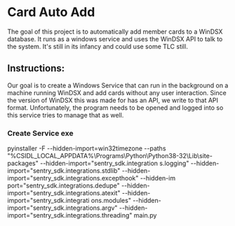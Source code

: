 # Card Auto Add

The goal of this project is to automatically add member cards to a WinDSX database. It runs as a windows service and uses the WinDSX API to talk to the system. It's still in its infancy and could use some TLC still.


## Instructions:
Our goal is to create a Windows Service that can run in the background on a machine running WinDSX and add cards without any user interaction. Since the version of WinDSX this was made for has an API, we write to that API format. Unfortunately, the program needs to be opened and logged into so this service tries to manage that as well.

### Create Service exe
pyinstaller -F --hidden-import=win32timezone --paths
 "%CSIDL_LOCAL_APPDATA%\Programs\Python\Python38-32\Lib\site-packages" --hidden-import="sentry_sdk.integration
s.logging" --hidden-import="sentry_sdk.integrations.stdlib" --hidden-import="sentry_sdk.integrations.excepthook" --hidden-im
port="sentry_sdk.integrations.dedupe" --hidden-import="sentry_sdk.integrations.atexit" --hidden-import="sentry_sdk.integrati
ons.modules" --hidden-import="sentry_sdk.integrations.argv" --hidden-import="sentry_sdk.integrations.threading" main.py

